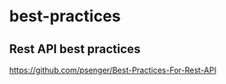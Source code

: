 # best-practices

## Rest API best practices

https://github.com/psenger/Best-Practices-For-Rest-API

